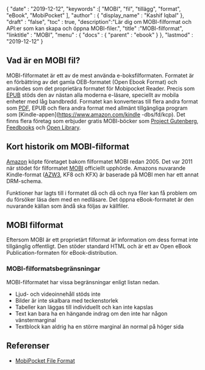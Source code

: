 {
  "date" : "2019-12-12",
  "keywords" :[ "MOBI", "fil", "tillägg", "format", "eBook", "MobiPocket" ],
  "author" : {
    "display_name" : "Kashif Iqbal"
},
  "draft" : "false",
  "toc" : true,
  "description":"Lär dig om MOBI-filformat och API:er som kan skapa och öppna MOBI-filer.",
  "title" :"MOBI-filformat",
  "linktitle" : "MOBI",
  "menu" : {
    "docs" : {
      "parent" : "ebook"
}
},
  "lastmod" : "2019-12-12"
}

## Vad är en MOBI fil?

MOBI-filformatet är ett av de mest använda e-boksfilformaten. Formatet är en förbättring av det gamla OEB-formatet (Open Ebook Format) och användes som det proprietära formatet för Mobipocket Reader. Precis som [EPUB](/sv/ebook/epub/) stöds den av nästan alla moderna e-läsare, speciellt av mobila enheter med låg bandbredd. Formatet kan konverteras till flera andra format som [PDF](/sv/pdf/), EPUB och flera andra format med allmänt tillgängliga program som [Kindle-appen](https://www.amazon.com/kindle -dbs/fd/kcp). Det finns flera företag som erbjuder gratis MOBI-böcker som [Project Gutenberg](https://www.gutenberg.org/), [Feedbooks](http://www.feedbooks.com/) och [Open Library]( https://openlibrary.org/).

## Kort historik om MOBI-filformat

[Amazon](https://www.amazon.com) köpte företaget bakom filformatet MOBI redan 2005. Det var 2011 när stödet för filformatet [MOBI](/sv/ebook/mobi/) officiellt upphörde. Amazons nuvarande Kindle-format ([AZW3](/sv/ebook/azw3/), KF8 och KFX) är baserade på MOBI men har ett annat DRM-schema.

Funktioner har lagts till i formatet då och då och nya filer kan få problem om du försöker läsa dem med en nedläsare. Det öppna eBook-formatet är den nuvarande källan som ändå ska följas av källfiler.

## MOBI filformat

Eftersom MOBI är ett proprietärt filformat är information om dess format inte tillgänglig offentligt. Den stöder standard HTML och är ett av Open eBook Publication-formaten för eBook-distribution.

### MOBI-filformatsbegränsningar

MOBI-filformatet har vissa begränsningar enligt listan nedan.

* Ljud- och videoinnehåll stöds inte
* Bilder är inte skalbara med teckenstorlek
* Tabeller kan läggas till individuellt och kan inte kapslas
* Text kan bara ha en hängande indrag om den inte har någon vänstermarginal
* Textblock kan aldrig ha en större marginal än normal på höger sida

## Referenser

* [MobiPocket File Format](https://www.loc.gov/preservation/digital/formats/fdd/fdd000472.shtml)

